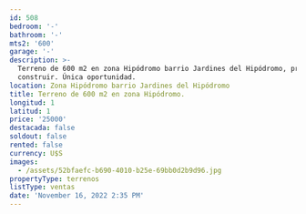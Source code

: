 ```yaml
---
id: 508
bedroom: '-'
bathroom: '-'
mts2: '600'
garage: '-'
description: >-
  Terreno de 600 m2 en zona Hipódromo barrio Jardines del Hipódromo, pronto para
  construir. Única oportunidad.
location: Zona Hipódromo barrio Jardines del Hipódromo
title: Terreno de 600 m2 en zona Hipódromo.
longitud: 1
latitud: 1
price: '25000'
destacada: false
soldout: false
rented: false
currency: U$S
images:
  - /assets/52bfaefc-b690-4010-b25e-69bb0d2b9d96.jpg
propertyType: terrenos
listType: ventas
date: 'November 16, 2022 2:35 PM'
---
```


